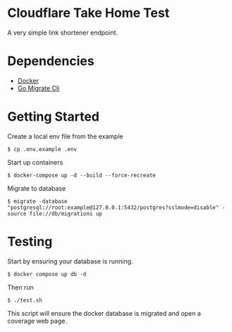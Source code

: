 # Cloudflare Take Home Test

A very simple link shortener endpoint.

# Dependencies

- [Docker](https://docs.docker.com/)
- [Go Migrate Cli](https://github.com/golang-migrate/migrate/tree/master/cmd/migrate)

# Getting Started

Create a local env file from the example

```shell
$ cp .env.example .env
```

Start up containers

```shell
$ docker-compose up -d --build --force-recreate
```

Migrate to database

```shell
$ migrate -database "postgresql://root:example@127.0.0.1:5432/postgres?sslmode=disable" -source file://db/migrations up
```

# Testing

Start by ensuring your database is running.

```shell
$ docker compose up db -d
```

Then run

```shell
$ ./test.sh
```

This script will ensure the docker database is migrated and open a coverage web page.